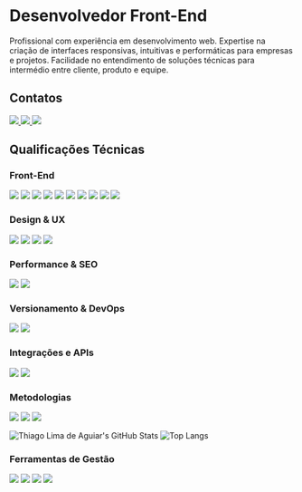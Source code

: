 # Desenvolvedor Front-End

Profissional com experiência em desenvolvimento web. Expertise na criação de interfaces responsivas, intuitivas e performáticas para empresas e projetos. Facilidade no entendimento de soluções técnicas para intermédio entre cliente, produto e equipe.

## Contatos
<p align="left">
  <a href="https://www.linkedin.com/in/oithi" target="_blank">
    <img src="https://img.shields.io/badge/LinkedIn-Profile-0A66C2?style=flat-square&logo=linkedin&logoColor=white" />
  </a>
  <a href="https://oithi.com.br" target="_blank">
    <img src="https://img.shields.io/badge/Website-oithi.com.br-FF5722?style=flat-square&logo=google-chrome&logoColor=white" />
  </a>
  <a href="mailto:thiago.aguiar86@gmail.com">
    <img src="https://img.shields.io/badge/Email-thiago.aguiar86@gmail.com-D14836?style=flat-square&logo=gmail&logoColor=white" />
  </a>
</p>

## Qualificações Técnicas

### Front-End
<p align="left">
  <img src="https://img.shields.io/badge/Vue.js-(Nuxt.js)-4FC08D?style=flat-square&logo=vue.js&logoColor=white" />
  <img src="https://img.shields.io/badge/React.js-(Next.js)-61DAFB?style=flat-square&logo=react&logoColor=white" />
  <img src="https://img.shields.io/badge/HTML5-E34F26?style=flat-square&logo=html5&logoColor=white" />
  <img src="https://img.shields.io/badge/CSS3-(SASS,LESS)-1572B6?style=flat-square&logo=css3&logoColor=white" />
  <img src="https://img.shields.io/badge/JavaScript-(ES6+)-F7DF1E?style=flat-square&logo=javascript&logoColor=black" />
  <img src="https://img.shields.io/badge/TypeScript-3178C6?style=flat-square&logo=typescript&logoColor=white" />
  <img src="https://img.shields.io/badge/Design_System-Consistency-green?style=flat-square" />
  <img src="https://img.shields.io/badge/TailwindCSS-38B2AC?style=flat-square&logo=tailwind-css&logoColor=white" />
  <img src="https://img.shields.io/badge/Bootstrap-7952B3?style=flat-square&logo=bootstrap&logoColor=white" />
  <img src="https://img.shields.io/badge/Clean_Code-Best_Practices-yellow?style=flat-square" />
</p>

### Design & UX
<p align="left">
  <img src="https://img.shields.io/badge/Figma-Design_Tool-F24E1E?style=flat-square&logo=figma&logoColor=white" />
  <img src="https://img.shields.io/badge/Adobe_XD-UI/UX-FF61F6?style=flat-square&logo=adobe-xd&logoColor=white" />
  <img src="https://img.shields.io/badge/Acessibilidade_Digital-Inclusive-red?style=flat-square" />
  <img src="https://img.shields.io/badge/Photoshop-Editing_Tool-blue?style=flat-square&logo=adobe-photoshop&logoColor=white" />
</p>

### Performance & SEO
<p align="left">
  <img src="https://img.shields.io/badge/Otimização_Performance-Important-red?style=flat-square" />
  <img src="https://img.shields.io/badge/Código_Modular-Efficient-green?style=flat-square" />
</p>

### Versionamento & DevOps
<p align="left">
  <img src="https://img.shields.io/badge/Git-F05032?style=flat-square&logo=git&logoColor=white" />
  <img src="https://img.shields.io/badge/Docker-2496ED?style=flat-square&logo=docker&logoColor=white" />
</p>

### Integrações e APIs
<p align="left">
  <img src="https://img.shields.io/badge/REST_APIs-API_Gateway-blue?style=flat-square" />
  <img src="https://img.shields.io/badge/GraphQL-Data_Query-DD34A6?style=flat-square&logo=graphql&logoColor=white" />
</p>

### Metodologias
<p align="left">
  <img src="https://img.shields.io/badge/Scrum-Agile_Development-blue?style=flat-square&logo=scrum&logoColor=white" />
  <img src="https://img.shields.io/badge/Kanban-Project_Management-green?style=flat-square&logo=kanban&logoColor=white" />
  <img src="https://img.shields.io/badge/CI/CD-Continuous_Integration_&_Deployment-purple?style=flat-square&logo=githubactions&logoColor=white" />
</p>

![Thiago Lima de Aguiar's GitHub Stats](https://github-readme-stats.vercel.app/api?username=studioti&show_icons=true&theme=radical)
![Top Langs](https://github-readme-stats.vercel.app/api/top-langs/?username=studioti&layout=compact&theme=radical)


### Ferramentas de Gestão
<p align="left">
  <img src="https://img.shields.io/badge/JIRA-Project_Management-blue?style=flat-square&logo=jira&logoColor=white" />
  <img src="https://img.shields.io/badge/Trello-Task_Management-0079BF?style=flat-square&logo=trello&logoColor=white" />
  <img src="https://img.shields.io/badge/Slack-Team_Communication-4A154B?style=flat-square&logo=slack&logoColor=white" />
  <img src="https://img.shields.io/badge/Azure_DevOps-Development_Platform-0078D7?style=flat-square&logo=azure-devops&logoColor=white" />
</p>
